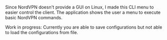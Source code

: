 Since NordVPN doesn't provide a GUI on Linux, I made this CLI menu to easier control the client. The application shows the user a menu to execute basic NordVPN commands.

Work in progress: Currently you are able to save configurations but not able to load the configurations from file.
